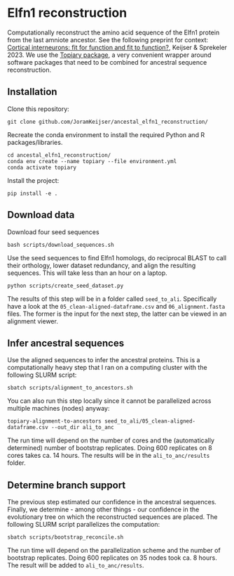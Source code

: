 # Elfn1 reconstruction
Computationally reconstruct the amino acid sequence of the Elfn1 protein from the last amniote ancestor. See the following preprint for context:
[Cortical interneurons: fit for function and fit to function?](https://doi.org/10.1101/2023.02.23.52967), Keijser & Sprekeler 2023. We use the [Topiary package](https://topiary-asr.readthedocs.io/), a very convenient wrapper around software packages that need to be combined for ancestral sequence reconstruction. 

## Installation

Clone this repository:
```
git clone github.com/JoramKeijser/ancestal_elfn1_reconstruction/
```
Recreate the conda environment to install the required Python and R packages/libraries. 
```
cd ancestal_elfn1_reconstruction/
conda env create --name topiary --file environment.yml
conda activate topiary
```
Install the project:
```
pip install -e .
```

## Download data
Download four seed sequences 
```
bash scripts/download_sequences.sh
```
Use the seed sequences to find Elfn1 homologs, do reciprocal BLAST to call their orthology, lower dataset redundancy, and align the resulting sequences. 
This will take less than an hour on a laptop.
```
python scripts/create_seed_dataset.py
```
The results of this step will be in a folder called `seed_to_ali`. Specifically have a look at the `05_clean-aligned-dataframe.csv` and `06_alignment.fasta` files. The former is the input for the next step, the latter can be viewed in an alignment viewer. 

## Infer ancestral sequences
Use the aligned sequences to infer the ancestral proteins. This is a computationally heavy step that I ran on a computing cluster with the following SLURM script: 
```
sbatch scripts/alignment_to_ancestors.sh 
```
You can also run this step locally since it cannot be parallelized across multiple machines (nodes) anyway:
```
topiary-alignment-to-ancestors seed_to_ali/05_clean-aligned-dataframe.csv --out_dir ali_to_anc 
```
The run time will depend on the number of cores and the (automatically determined) number of bootstrap replicates. Doing 600 replicates on 8 cores takes ca. 14 hours. The results will be in the `ali_to_anc/results` folder. 

## Determine branch support
The previous step estimated our confidence in the ancestral sequences. Finally, we determine - among other things - our confidence in the evolutionary tree on which the reconstructed sequences are placed. The following SLURM script parallelizes the computation:
```
sbatch scripts/bootstrap_reconcile.sh 
```
The run time will depend on the parallelization scheme and the number of bootstrap replicates. Doing 600 replicates on 35 nodes took ca. 8 hours. The result will be added to `ali_to_anc/results`. 



